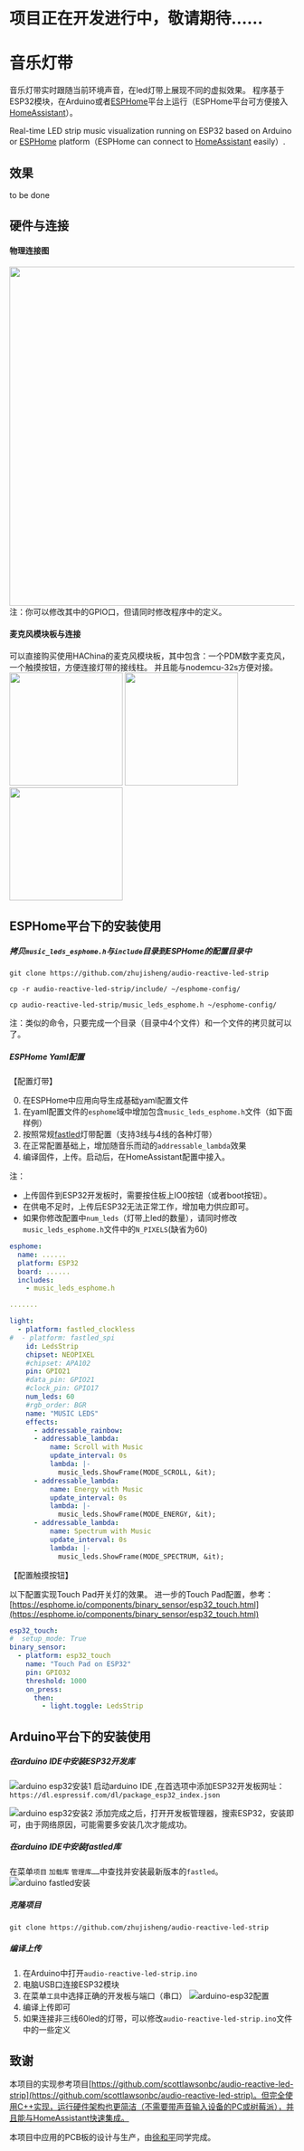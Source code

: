 # 项目正在开发进行中，敬请期待……
# 音乐灯带
音乐灯带实时跟随当前环境声音，在led灯带上展现不同的虚拟效果。
程序基于ESP32模块，在Arduino或者[ESPHome](https://esphome.io/)平台上运行（ESPHome平台可方便接入[HomeAssistant](https://www.home-assistant.io)）。

Real-time LED strip music visualization running on ESP32 based on Arduino or [ESPHome](https://esphome.io/) platform（ESPHome can connect to [HomeAssistant](https://www.home-assistant.io) easily）.

## 效果
to be done

## 硬件与连接
#### 物理连接图
<img src="images/hardware-connection.JPG" width="600">
注：你可以修改其中的GPIO口，但请同时修改程序中的定义。

#### 麦克风模块板与连接
可以直接购买使用HAChina的麦克风模块板，其中包含：一个PDM数字麦克风，一个触摸按钮，方便连接灯带的接线柱。
并且能与nodemcu-32s方便对接。
<img src="images/mic-module-1.jpg" width="200">
<img src="images/mic-module-2.jpg" width="200">
<img src="images/mic-nodemcu32s.jpg" width="200">



## ESPHome平台下的安装使用
##### 拷贝`music_leds_esphome.h`与`include`目录到ESPHome的配置目录中
`git clone https://github.com/zhujisheng/audio-reactive-led-strip`

`cp -r audio-reactive-led-strip/include/ ~/esphome-config/`

`cp audio-reactive-led-strip/music_leds_esphome.h ~/esphome-config/`

注：类似的命令，只要完成一个目录（目录中4个文件）和一个文件的拷贝就可以了。

##### ESPHome Yaml配置
【配置灯带】

0. 在ESPHome中应用向导生成基础yaml配置文件
1. 在yaml配置文件的`esphome`域中增加包含`music_leds_esphome.h`文件（如下面样例）
2. 按照常规[fastled](https://esphome.io/components/light/fastled.html)灯带配置（支持3线与4线的各种灯带）
3. 在正常配置基础上，增加随音乐而动的`addressable_lambda`效果
4. 编译固件，上传。启动后，在HomeAssistant配置中接入。

注：
- 上传固件到ESP32开发板时，需要按住板上IO0按钮（或者boot按钮）。
- 在供电不足时，上传后ESP32无法正常工作，增加电力供应即可。
- 如果你修改配置中`num_leds`（灯带上led的数量），请同时修改`music_leds_esphome.h`文件中的`N_PIXELS`(缺省为60)

```yaml
esphome:
  name: ......
  platform: ESP32
  board: ......
  includes:
    - music_leds_esphome.h

.......

light:
  - platform: fastled_clockless
#  - platform: fastled_spi
    id: LedsStrip
    chipset: NEOPIXEL
    #chipset: APA102
    pin: GPIO21
    #data_pin: GPIO21
    #clock_pin: GPIO17
    num_leds: 60
    #rgb_order: BGR
    name: "MUSIC LEDS"
    effects:
      - addressable_rainbow:
      - addressable_lambda:
          name: Scroll with Music
          update_interval: 0s
          lambda: |-
            music_leds.ShowFrame(MODE_SCROLL, &it);
      - addressable_lambda:
          name: Energy with Music
          update_interval: 0s
          lambda: |-
            music_leds.ShowFrame(MODE_ENERGY, &it);
      - addressable_lambda:
          name: Spectrum with Music
          update_interval: 0s
          lambda: |-
            music_leds.ShowFrame(MODE_SPECTRUM, &it);
```

【配置触摸按钮】

以下配置实现Touch Pad开关灯的效果。
进一步的Touch Pad配置，参考：[https://esphome.io/components/binary_sensor/esp32_touch.html](https://esphome.io/components/binary_sensor/esp32_touch.html)

```yaml
esp32_touch:
#  setup_mode: True
binary_sensor:
  - platform: esp32_touch
    name: "Touch Pad on ESP32"
    pin: GPIO32
    threshold: 1000
    on_press:
      then:
        - light.toggle: LedsStrip
```

## Arduino平台下的安装使用
##### 在arduino IDE中安装ESP32开发库
![arduino esp32安装1](images/arduino-esp32-1.png)
启动arduino IDE ,在首选项中添加ESP32开发板网址：`https://dl.espressif.com/dl/package_esp32_index.json`

![arduino esp32安装2](images/arduino-esp32-2.png)
添加完成之后，打开开发板管理器，搜索ESP32，安装即可，由于网络原因，可能需要多安装几次才能成功。

##### 在arduino IDE中安装fastled库
在菜单`项目` `加载库` `管理库……`中查找并安装最新版本的`fastled`。
![arduino fastled安装](images/arduino-fastled.JPG)

##### 克隆项目
`git clone https://github.com/zhujisheng/audio-reactive-led-strip`

##### 编译上传
1. 在Arduino中打开`audio-reactive-led-strip.ino`
2. 电脑USB口连接ESP32模块
3. 在菜单`工具`中选择正确的开发板与端口（串口）
![arduino-esp32配置](images/arduino-esp32-3.png)
4. 编译上传即可
5. 如果连接非三线60led的灯带，可以修改`audio-reactive-led-strip.ino`文件中的一些定义


## 致谢
本项目的实现参考项目[https://github.com/scottlawsonbc/audio-reactive-led-strip](https://github.com/scottlawsonbc/audio-reactive-led-strip)。但完全使用C++实现，运行硬件架构也更简洁（不需要带声音输入设备的PC或树莓派），并且能与HomeAssistant快速集成。

本项目中应用的PCB板的设计与生产，由[徐和平](https://github.com/Zack-Xu)同学完成。